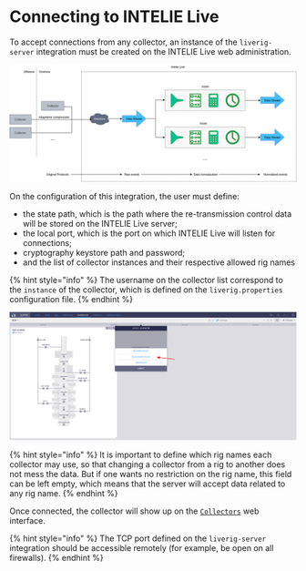# Connecting to INTELIE Live

To accept connections from any collector, an instance of the `liverig-server` integration must be created on the INTELIE Live web administration.

![Creating a liverig-server instance](<../.gitbook/assets/image (84).png>)

On the configuration of this integration, the user must define:

* the state path, which is the path where the re-transmission control data will be stored on the INTELIE Live server;
* the local port, which is the port on which INTELIE Live will listen for connections;
* cryptography keystore path and password;
* and the list of collector instances and their respective allowed rig names

{% hint style="info" %}
The username on the collector list correspond to the `instance` of the collector, which is defined on the `liverig.properties` configuration file.
{% endhint %}

![Setting the password and allowed rig names for each collector](<../.gitbook/assets/image (329).png>)

{% hint style="info" %}
It is important to define which rig names each collector may use, so that changing a collector from a rig to another does not mess the data. But if one wants no restriction on the rig name, this field can be left empty, which means that the server will accept data related to any rig name.
{% endhint %}

Once connected, the collector will show up on the [`Collectors`](monitoring.md) web interface.

{% hint style="info" %}
The TCP port defined on the `liverig-server` integration should be accessible remotely (for example, be open on all firewalls).
{% endhint %}
